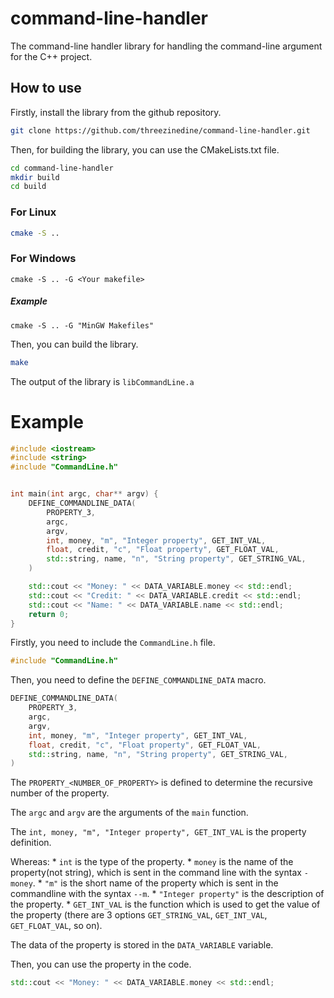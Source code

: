 # command-line-handler
The command-line handler library for handling the command-line argument for the C++ project.


## How to use

Firstly, install the library from the github repository.

```bash
git clone https://github.com/threezinedine/command-line-handler.git
```

Then, for building the library, you can use the CMakeLists.txt file.

```bash
cd command-line-handler
mkdir build
cd build
```

### For Linux

```bash
cmake -S ..
```

### For Windows

```commandline
cmake -S .. -G <Your makefile>
```

##### Example

```commandline
cmake -S .. -G "MinGW Makefiles"
```

Then, you can build the library.

```bash
make
```

The output of the library is `libCommandLine.a`


# Example
    
```c++
#include <iostream>
#include <string>
#include "CommandLine.h"


int main(int argc, char** argv) {
    DEFINE_COMMANDLINE_DATA(
        PROPERTY_3,
        argc,
        argv,
        int, money, "m", "Integer property", GET_INT_VAL,
        float, credit, "c", "Float property", GET_FLOAT_VAL,
        std::string, name, "n", "String property", GET_STRING_VAL,
    )

    std::cout << "Money: " << DATA_VARIABLE.money << std::endl;
    std::cout << "Credit: " << DATA_VARIABLE.credit << std::endl;
    std::cout << "Name: " << DATA_VARIABLE.name << std::endl;
    return 0;
}
```

Firstly, you need to include the `CommandLine.h` file.
```C++
#include "CommandLine.h"
```

Then, you need to define the `DEFINE_COMMANDLINE_DATA` macro.
```C++
DEFINE_COMMANDLINE_DATA(
    PROPERTY_3,
    argc,
    argv,
    int, money, "m", "Integer property", GET_INT_VAL,
    float, credit, "c", "Float property", GET_FLOAT_VAL,
    std::string, name, "n", "String property", GET_STRING_VAL,
)
```

The `PROPERTY_<NUMBER_OF_PROPERTY>` is defined to determine the recursive number of the property.

The `argc` and `argv` are the arguments of the `main` function.

The `int, money, "m", "Integer property", GET_INT_VAL` is the property definition.

Whereas:
    * `int` is the type of the property.
    * `money` is the name of the property(not string), which is sent in the command line with the syntax `-money`.
    * `"m"` is the short name of the property which is sent in the commandline with the syntax `--m`.
    * `"Integer property"` is the description of the property.
    * `GET_INT_VAL` is the function which is used to get the value of the property (there are 3 options `GET_STRING_VAL`, `GET_INT_VAL`, `GET_FLOAT_VAL`, so on).

The data of the property is stored in the `DATA_VARIABLE` variable.

Then, you can use the property in the code.

```C++
std::cout << "Money: " << DATA_VARIABLE.money << std::endl;
```